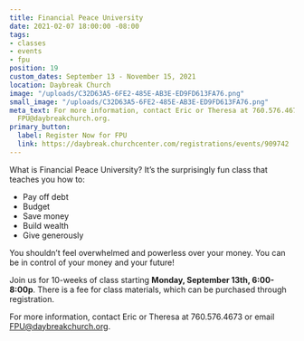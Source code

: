 ```yaml
---
title: Financial Peace University
date: 2021-02-07 18:00:00 -08:00
tags:
- classes
- events
- fpu
position: 19
custom_dates: September 13 - November 15, 2021
location: Daybreak Church
image: "/uploads/C32D63A5-6FE2-485E-AB3E-ED9FD613FA76.png"
small_image: "/uploads/C32D63A5-6FE2-485E-AB3E-ED9FD613FA76.png"
meta_text: For more information, contact Eric or Theresa at 760.576.4673 or email
  FPU@daybreakchurch.org.
primary_button:
  label: Register Now for FPU
  link: https://daybreak.churchcenter.com/registrations/events/909742
---
```


What is Financial Peace University?
It’s the surprisingly fun class that teaches you how to:

* Pay off debt
* Budget
* Save money
* Build wealth
* Give generously

You shouldn’t feel overwhelmed and powerless over your money. You can be in control of your money and your future!

Join us for 10-weeks of class starting **Monday, September 13th, 6:00-8:00p**. There is a fee for class materials, which can be purchased through registration.

For more information, contact Eric or Theresa at 760.576.4673 or email [FPU@daybreakchurch.org](FPU@daybreakchurch.org). 